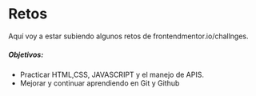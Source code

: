 # Retos
Aquí voy a estar subiendo algunos retos de frontendmentor.io/challnges.

#####   Objetivos: 
- Practicar HTML,CSS, JAVASCRIPT y el manejo de APIS. 
- Mejorar y continuar 	aprendiendo en Git y Github

